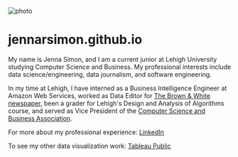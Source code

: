 ![photo](http://github.com/jennarsimon/images/JennaSimonPhoto.JPG)

# jennarsimon.github.io

My name is Jenna Simon, and I am a current junior at Lehigh University studying Computer Science and Business. My professional interests include data science/engineering, data journalism, and software engineering.

In my time at Lehigh, I have interned as a Business Intelligence Engineer at Amazon Web Services, worked as Data Editor for [The Brown & White newspaper](https://thebrownandwhite.com/data-graphics/), been a grader for Lehigh's Design and Analysis of Algorithms course, and served as Vice President of the [Computer Science and Business Association](https://csb.lehigh.edu/).

For more about my professional experience: [LinkedIn](https://www.linkedin.com/in/jenna-simon1101/)

To see my other data visualization work: [Tableau Public](https://public.tableau.com/profile/jenna.simon#!/)
